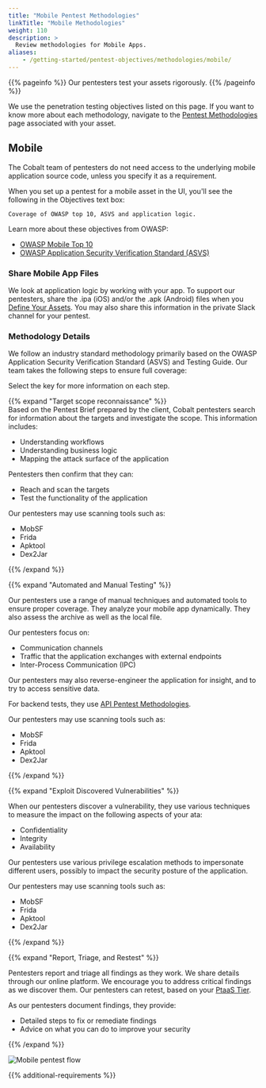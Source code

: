```yaml
---
title: "Mobile Pentest Methodologies"
linkTitle: "Mobile Methodologies"
weight: 110
description: >
  Review methodologies for Mobile Apps.
aliases:
    - /getting-started/pentest-objectives/methodologies/mobile/
---
```


{{% pageinfo %}}
Our pentesters test your assets rigorously.
{{% /pageinfo %}}

We use the penetration testing objectives listed on this page. If you want to know more
about each methodology, navigate to the [Pentest Methodologies](..) page associated with your asset.

## Mobile

The Cobalt team of pentesters do not need access to the underlying mobile application source code,
unless you specify it as a requirement.

When you set up a pentest for a mobile asset in the UI, you'll see the following in the
Objectives text box:

```
Coverage of OWASP top 10, ASVS and application logic.
```

Learn more about these objectives from OWASP:

- [OWASP Mobile Top 10](https://owasp.org/www-project-mobile-top-10)
- [OWASP Application Security Verification Standard (ASVS)](https://owasp.org/www-project-application-security-verification-standard)

### Share Mobile App Files

We look at application logic by working with your app. To support our pentesters, share the .ipa (iOS) and/or the .apk (Android) 
files when you [Define Your Assets](/getting-started/assets/). You may also share this information in the private Slack channel
for your pentest.

### Methodology Details

We follow an industry standard methodology primarily based on the OWASP Application Security
Verification Standard (ASVS) and Testing Guide. Our team takes the following steps to ensure
full coverage:

Select the <i style="font-size:x-large; color: #0047AB" class="fas fa-chevron-right"></i> key for more information on each step.

{{% expand "Target scope reconnaissance" %}}
</br>
Based on the Pentest Brief prepared by the client, Cobalt pentesters search for
information about the targets and investigate the scope. This information
includes:

- Understanding workflows
- Understanding business logic
- Mapping the attack surface of the application

Pentesters then confirm that they can:

- Reach and scan the targets
- Test the functionality of the application

Our pentesters may use scanning tools such as:

- MobSF
- Frida
- Apktool
- Dex2Jar

{{% /expand %}}

{{% expand "Automated and Manual Testing" %}}
</br>

Our pentesters use a range of manual techniques and automated tools to ensure
proper coverage. They analyze your mobile app dynamically. They also
assess the archive as well as the local file.

Our pentesters focus on:

- Communication channels
- Traffic that the application exchanges with external endpoints
- Inter-Process Communication (IPC)

Our pentesters may also reverse-engineer the application for insight, and to
try to access sensitive data.

For backend tests, they use [API Pentest Methodologies](platform-deep-dive/pentests/pentest-process/methodologies/api-methodologies/).

Our pentesters may use scanning tools such as:

- MobSF
- Frida
- Apktool
- Dex2Jar

{{% /expand %}}

{{% expand "Exploit Discovered Vulnerabilities" %}}
</br>

When our pentesters discover a vulnerability, they use various techniques to measure the impact on
the following aspects of your  ata:

- Confidentiality
- Integrity
- Availability

Our pentesters use various privilege escalation methods to impersonate different users, possibly
to impact the security posture of the application.

Our pentesters may use scanning tools such as:

- MobSF
- Frida
- Apktool
- Dex2Jar

{{% /expand %}}

{{% expand "Report, Triage, and Restest" %}}
</br>

Pentesters report and triage all findings as they work. We share details through our online platform. 
We encourage you to address critical findings as we discover them. Our pentesters can retest, based
on your [PtaaS Tier](/platform-deep-dive/credits/ptaas-tiers/).

As our pentesters document findings, they provide:

- Detailed steps to fix or remediate findings
- Advice on what you can do to improve your security

{{% /expand %}}

![Mobile pentest flow](/gsg/MobilePentest.png)

{{% additional-requirements %}}
